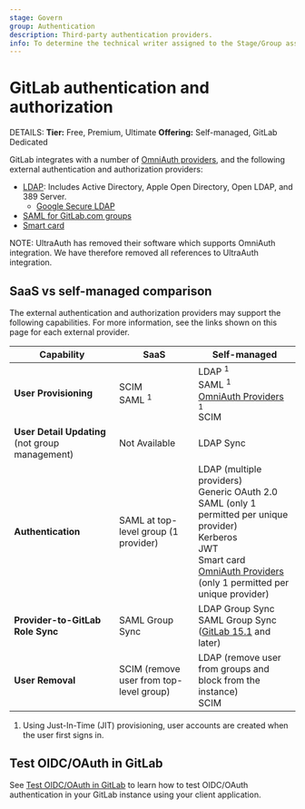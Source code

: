 ```yaml
---
stage: Govern
group: Authentication
description: Third-party authentication providers.
info: To determine the technical writer assigned to the Stage/Group associated with this page, see https://handbook.gitlab.com/handbook/product/ux/technical-writing/#assignments
---
```


# GitLab authentication and authorization

DETAILS:
**Tier:** Free, Premium, Ultimate
**Offering:** Self-managed, GitLab Dedicated

GitLab integrates with a number of [OmniAuth providers](../../integration/omniauth.md#supported-providers),
and the following external authentication and authorization providers:

- [LDAP](ldap/index.md): Includes Active Directory, Apple Open Directory, Open LDAP,
  and 389 Server.
  - [Google Secure LDAP](ldap/google_secure_ldap.md)
- [SAML for GitLab.com groups](../../user/group/saml_sso/index.md)
- [Smart card](smartcard.md)

NOTE:
UltraAuth has removed their software which supports OmniAuth integration. We have therefore removed all references to UltraAuth integration.

## SaaS vs self-managed comparison

The external authentication and authorization providers may support the following capabilities.
For more information, see the links shown on this page for each external provider.

| Capability                                      | SaaS                                    | Self-managed                       |
|-------------------------------------------------|-----------------------------------------|------------------------------------|
| **User Provisioning**                           | SCIM<br>SAML <sup>1</sup> | LDAP <sup>1</sup><br>SAML <sup>1</sup><br>[OmniAuth Providers](../../integration/omniauth.md#supported-providers) <sup>1</sup><br>SCIM  |
| **User Detail Updating** (not group management) | Not Available                           | LDAP Sync                          |
| **Authentication**                              | SAML at top-level group (1 provider)    | LDAP (multiple providers)<br>Generic OAuth 2.0<br>SAML (only 1 permitted per unique provider)<br>Kerberos<br>JWT<br>Smart card<br>[OmniAuth Providers](../../integration/omniauth.md#supported-providers) (only 1 permitted per unique provider) |
| **Provider-to-GitLab Role Sync**                | SAML Group Sync                         | LDAP Group Sync<br>SAML Group Sync ([GitLab 15.1](https://gitlab.com/gitlab-org/gitlab/-/issues/285150) and later) |
| **User Removal**                                | SCIM (remove user from top-level group) | LDAP (remove user from groups and block from the instance)<br>SCIM |

1. Using Just-In-Time (JIT) provisioning, user accounts are created when the user first signs in.

## Test OIDC/OAuth in GitLab

See [Test OIDC/OAuth in GitLab](test_oidc_oauth.md) to learn how to test OIDC/OAuth authentication in your GitLab instance using your client application.
